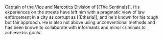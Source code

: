 Captain of the Vice and Narcotics Division of [[The Sentinels]]. His experiences on the streets have left him with a pragmatic view of law enforcement in a city as corrupt as [[Etheria]], and he's known for his tough but fair approach. He is also not above using unconventional methods and has been known to collaborate with informants and minor criminals to achieve his goals.